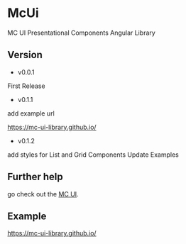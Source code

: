 # McUi

MC UI Presentational Components Angular Library

## Version

- v0.0.1

First Release

- v0.1.1

add example url

https://mc-ui-library.github.io/

- v0.1.2

add styles for List and Grid Components
Update Examples

## Further help

go check out the [MC UI](https://github.com/mc-ui-library/mc-ui-angular).

## Example

https://mc-ui-library.github.io/
